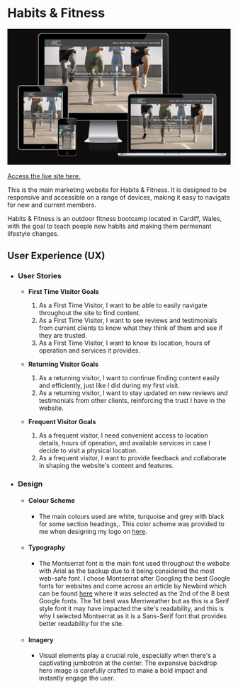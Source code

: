 # Habits & Fitness

![Website view on various screen sizes](https://github.com/donovanainsley/habits-and-fitness/blob/main/assets/images/am-i-responsive.png)

[Access the live site here.](https://donovanainsley.github.io/habits-and-fitness/)

This is the main marketing website for Habits & Fitness. It is designed to be responsive and accessible on a range of devices,
making it easy to navigate for new and current members.

Habits & Fitness is an outdoor fitness bootcamp located in Cardiff, Wales, with the goal to teach people new habits and making them permenant lifestyle changes.

## User Experience (UX)

- ### User Stories

    * __First Time Visitor Goals__

        1.  As a First Time Visitor, I want to be able to easily navigate throughout the site to find content.
        2.  As a First Time Visitor, I want to see reviews and testimonials from current clients to know what they think of them and see if they are trusted.
        3.  As a First Time Visitor, I want to know its location, hours of operation and services it provides.
    
    * __Returning Visitor Goals__

        1. As a returning visitor, I want to continue finding content easily and efficiently, just like I did during my first visit.
        2. As a returning visitor, I want to stay updated on new reviews and testimonials from other clients, reinforcing the trust I have in the website.

    * __Frequent Visitor Goals__

        1. As a frequent visitor, I need convenient access to location details, hours of operation, and available services in case I decide to visit a physical location.
        2. As a frequent visitor, I want to provide feedback and collaborate in shaping the website's content and features.

-   ### Design ###

    -   #### Colour Scheme

        - The main colours used are white, turquoise and grey with black for some section headings,. This color scheme was provided to me when designing my logo on [here](https://logo.com/).
    
    - #### Typography

        - The Montserrat font is the main font used throughout the website with Arial as the backup due to it being considered the most web-safe font. I chose Montserrat after Googling the best Google fonts for websites and come across an article by Newbird which can be found [here](https://newbird.com/best-google-fonts-to-use-on-your-website/) where it was selected as the 2nd of the 8 best Google fonts. The 1st best was Merriweather but as this is a Serif style font it may have impacted the site's readability, and this is why I selected Montserrat as it is a Sans-Serif font that provides better readability for the site.

    - #### Imagery

        - Visual elements play a crucial role, especially when there's a captivating jumbotron at the center. The expansive backdrop hero image is carefully crafted to make a bold impact and instantly engage the user.
